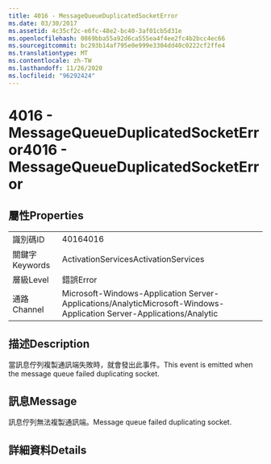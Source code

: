 ```yaml
---
title: 4016 - MessageQueueDuplicatedSocketError
ms.date: 03/30/2017
ms.assetid: 4c35cf2c-e6fc-48e2-bc40-3af01cb5d31e
ms.openlocfilehash: 0869bba55a92d6ca555ea4f4ee2fc4b2bcc4ec66
ms.sourcegitcommit: bc293b14af795e0e999e3304dd40c0222cf2ffe4
ms.translationtype: MT
ms.contentlocale: zh-TW
ms.lasthandoff: 11/26/2020
ms.locfileid: "96292424"
---
```

# <a name="4016---messagequeueduplicatedsocketerror"></a><span data-ttu-id="4d204-102">4016 - MessageQueueDuplicatedSocketError</span><span class="sxs-lookup"><span data-stu-id="4d204-102">4016 - MessageQueueDuplicatedSocketError</span></span>

## <a name="properties"></a><span data-ttu-id="4d204-103">屬性</span><span class="sxs-lookup"><span data-stu-id="4d204-103">Properties</span></span>  
  
|||  
|-|-|  
|<span data-ttu-id="4d204-104">識別碼</span><span class="sxs-lookup"><span data-stu-id="4d204-104">ID</span></span>|<span data-ttu-id="4d204-105">4016</span><span class="sxs-lookup"><span data-stu-id="4d204-105">4016</span></span>|  
|<span data-ttu-id="4d204-106">關鍵字</span><span class="sxs-lookup"><span data-stu-id="4d204-106">Keywords</span></span>|<span data-ttu-id="4d204-107">ActivationServices</span><span class="sxs-lookup"><span data-stu-id="4d204-107">ActivationServices</span></span>|  
|<span data-ttu-id="4d204-108">層級</span><span class="sxs-lookup"><span data-stu-id="4d204-108">Level</span></span>|<span data-ttu-id="4d204-109">錯誤</span><span class="sxs-lookup"><span data-stu-id="4d204-109">Error</span></span>|  
|<span data-ttu-id="4d204-110">通路</span><span class="sxs-lookup"><span data-stu-id="4d204-110">Channel</span></span>|<span data-ttu-id="4d204-111">Microsoft-Windows-Application Server-Applications/Analytic</span><span class="sxs-lookup"><span data-stu-id="4d204-111">Microsoft-Windows-Application Server-Applications/Analytic</span></span>|  
  
## <a name="description"></a><span data-ttu-id="4d204-112">描述</span><span class="sxs-lookup"><span data-stu-id="4d204-112">Description</span></span>  

 <span data-ttu-id="4d204-113">當訊息佇列複製通訊端失敗時，就會發出此事件。</span><span class="sxs-lookup"><span data-stu-id="4d204-113">This event is emitted when the message queue failed duplicating socket.</span></span>  
  
## <a name="message"></a><span data-ttu-id="4d204-114">訊息</span><span class="sxs-lookup"><span data-stu-id="4d204-114">Message</span></span>  

 <span data-ttu-id="4d204-115">訊息佇列無法複製通訊端。</span><span class="sxs-lookup"><span data-stu-id="4d204-115">Message queue failed duplicating socket.</span></span>  
  
## <a name="details"></a><span data-ttu-id="4d204-116">詳細資料</span><span class="sxs-lookup"><span data-stu-id="4d204-116">Details</span></span>
